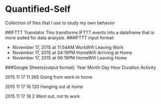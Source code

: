 # Quantified-Self
Collection of files that I use to study my own behavior

##IFTTT Translator
This transforms IFTTT events into a dataframe that is more suited for data analysis. 
###IFTTT input format:
* November 17, 2015 at 11:54AM	WorkWifi	Leaving Work
* November 17, 2015 at 04:19PM	HomeWifi	Arriving at Home
* November 17, 2015 at 06:19PM	HomeWifi	Leaving Home


###Google Sheets(output format):
Year	Month	Day	Hour	Duration	Activity

2015	11	17	11	265	Going from work to home

2015	11	17	16	120	Hanging out at home

2015	11	17	18	2	Went out, not to work

